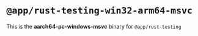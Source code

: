 # `@app/rust-testing-win32-arm64-msvc`

This is the **aarch64-pc-windows-msvc** binary for `@app/rust-testing`
